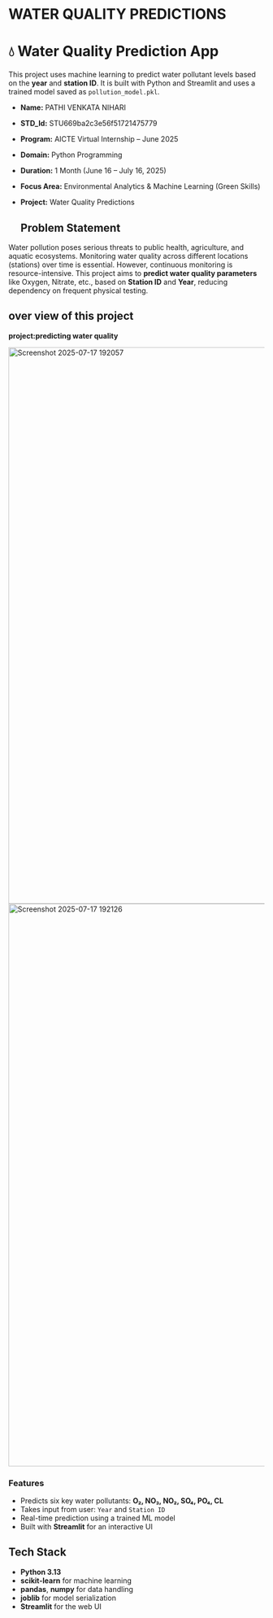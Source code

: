 # WATER QUALITY PREDICTIONS 

# 💧 Water Quality Prediction App

This project uses machine learning to predict water pollutant levels based on the **year** and **station ID**. It is built with Python and Streamlit and uses a trained model saved as `pollution_model.pkl`.

- **Name:** PATHI VENKATA NIHARI
- **STD_Id:** STU669ba2c3e56f51721475779
- **Program:** AICTE Virtual Internship – June 2025
- **Domain:** Python Programming
- **Duration:** 1 Month (June 16 – July 16, 2025)
- **Focus Area:** Environmental Analytics & Machine Learning (Green Skills)
- **Project:** Water Quality Predictions

  ##  Problem Statement

Water pollution poses serious threats to public health, agriculture, and aquatic ecosystems. Monitoring water quality across different locations (stations) over time is essential. However, continuous monitoring is resource-intensive. This project aims to **predict water quality parameters** like Oxygen, Nitrate, etc., based on **Station ID** and **Year**, reducing dependency on frequent physical testing.


## over view of this project

**project:predicting water quality**

<img width="1919" height="1094" alt="Screenshot 2025-07-17 192057" src="https://github.com/user-attachments/assets/b096f99d-821f-4961-bf22-0fa516783154" />
<img width="1903" height="1106" alt="Screenshot 2025-07-17 192126" src="https://github.com/user-attachments/assets/df6e28ca-0267-4793-bcbd-9819ed764cc7" />

###  Features

- Predicts six key water pollutants: **O₂, NO₃, NO₂, SO₄, PO₄, CL**
- Takes input from user: `Year` and `Station ID`
- Real-time prediction using a trained ML model
- Built with **Streamlit** for an interactive UI

##  Tech Stack

- **Python 3.13**
- **scikit-learn** for machine learning
- **pandas**, **numpy** for data handling
- **joblib** for model serialization
- **Streamlit** for the web UI


